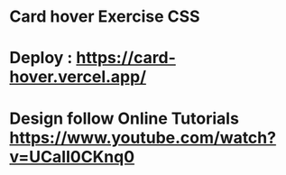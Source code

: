 # Card hover Exercise CSS

# Deploy : https://card-hover.vercel.app/

# Design follow Online Tutorials https://www.youtube.com/watch?v=UCaII0CKnq0

